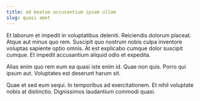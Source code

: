 ```yaml
---
title: ad beatae accusantium ipsam ullam
slug: quasi amet
---
```


Et laborum et impedit in voluptatibus deleniti. Reiciendis dolorum placeat. Atque aut minus quo rem. Suscipit quo nostrum nobis culpa inventore voluptas sapiente optio omnis. At est explicabo cumque dolor suscipit cumque. Et impedit accusantium aliquid odio et expedita.

Alias enim quo rem eum ea quasi iste enim id. Quae non quis. Porro qui ipsum aut. Voluptates est deserunt harum sit.

Quae et sed eum sequi. In temporibus ad exercitationem. Et nihil voluptate nobis at distinctio. Dignissimos laudantium commodi quasi.
